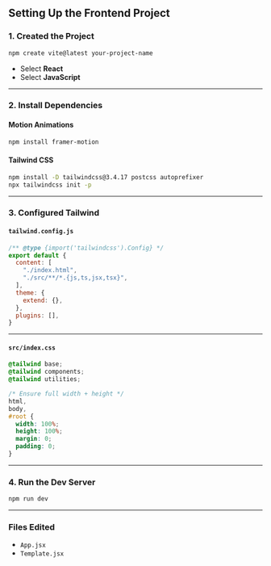 ## Setting Up the Frontend Project

### 1. Created the Project

```bash
npm create vite@latest your-project-name
```

- Select **React**
- Select **JavaScript**

---

### 2. Install Dependencies

#### Motion Animations
```bash
npm install framer-motion
```

#### Tailwind CSS
```bash
npm install -D tailwindcss@3.4.17 postcss autoprefixer
npx tailwindcss init -p
```

---

### 3. Configured Tailwind

#### `tailwind.config.js`

```js
/** @type {import('tailwindcss').Config} */
export default {
  content: [
    "./index.html",
    "./src/**/*.{js,ts,jsx,tsx}",
  ],
  theme: {
    extend: {},
  },
  plugins: [],
}
```

---

#### `src/index.css`

```css
@tailwind base;
@tailwind components;
@tailwind utilities;

/* Ensure full width + height */
html,
body,
#root {
  width: 100%;
  height: 100%;
  margin: 0;
  padding: 0;
}
```

---

### 4. Run the Dev Server

```bash
npm run dev
```

---

### Files Edited

- `App.jsx`
- `Template.jsx`
